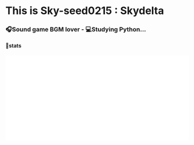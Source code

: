 # This is Sky-seed0215 : Skydelta

### :headphones:Sound game BGM lover - :computer:Studying Python...

#### :diamond_shape_with_a_dot_inside:stats

![CI](https://raw.githubusercontent.com/Sky-seed0215/Sky-seed0215/main/github-metrics.svg?)


<!--
**Sky-seed0215/Sky-seed0215** is a ✨ _special_ ✨ repository because its `README.md` (this file) appears on your GitHub profile.

Here are some ideas to get you started:

- 🔭 I’m currently working on ...
- 🌱 I’m currently learning ...
- 👯 I’m looking to collaborate on ...
- 🤔 I’m looking for help with ...
- 💬 Ask me about ...
- 📫 How to reach me: ...
- 😄 Pronouns: ...
- ⚡ Fun fact: ...
-->

